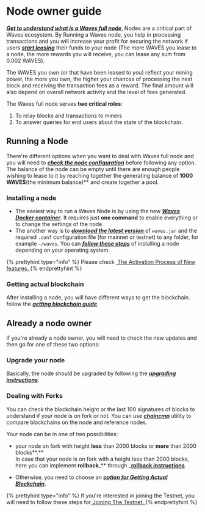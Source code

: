 # Node owner guide

[_**Get to understand what is a Waves full node**_](/waves-node/what-is-a-full-node.md), Nodes are a critical part of Waves ecosystem. By Running a Waves node, you help in processing transactions and you will increase your profit for securing the network if users [_**start leasing**_](/waves-client/account-management/waves-leasing.md) their funds to your node \(The more WAVES you lease to a node, the more rewards you will receive, you can lease any sum from 0.002 WAVES\).

The WAVES you own \(or that have been leased to you\) reflect your mining power, the more you own, the higher your chances of processing the next block and receiving the transaction fees as a reward. The final amount will also depend on overall network activity and the level of fees generated.

The Waves full node serves **two critical roles**:

1. To relay blocks and transactions to miners
2. To answer queries for end users about the state of the blockchain.

## Running a Node

There're different options when you want to deal with Waves full node and you will need to [_**check the node configuration**_](/waves-node/configuration-parameters.md) before following any option. The balance of the node can be empty until there are enough people wishing to lease to it by reaching together the generating balance of **1000 WAVES**\(the minimum balance\)** and create together a pool.

### Installing a node

* The easiest way to run a Waves Node is by using the new [_**Waves Docker container**_](/waves-node/waves-node-in-docker.md). It requires just **one command** to enable everything or to change the settings of the node.
* The another way is to [_**download the latest version**_ ](https://github.com/wavesplatform/Waves/releases)of `waves.jar` and the required `.conf` configuration file \(for mainnet or testnet\) to any folder, for example `~/waves`. You can [_**follow these steps**_](/waves-node/how-to-install-a-node/how-to-install-a-node.md) of installing a node depending on your operating system.

{% prettyhint type="info" %} Please check <a href="/waves-node/how-to-install-a-node/how-to-install-a-node.md"> &nbsp;The Activation Process of New features. </a> {% endprettyhint %}


### **Getting actual blockchain**

After installing a node, you will have different ways to get the blockchain. follow the [_**getting blockchain guide**_](/waves-node/options-for-getting-actual-blockchain.md).

## Already a node owner

If you're already a node owner, you will need to check the new updates and then go for one of these two options:

### Upgrade your node

Basically, the node should be upgraded by following the [_**upgrading instructions**_](/waves-node/upgrading.md).

### Dealing with Forks

You can check the blockchain height or the last 100 signatures of blocks to understand if your node is on fork or not. You can use [**_chaincmp_**](https://github.com/wavesplatform/gowaves/releases/tag/v0.1.2) utility to compare blockchains on the node and reference nodes.


Your node can be in one of two possibilities:
* your node on fork with height **less** than 2000 blocks or **more** than 2000 blocks**.**  
In case that your node is on fork with a height less than 2000 blocks, here you can implement **rollback**_** through _[**rollback instructions**](/waves-node/how-to-rollback-a-node.md). 

* Otherwise, you need to choose an [_**option for Getting Actual Blockchain**_](/waves-node/options-for-getting-actual-blockchain.md).

{% prettyhint type="info" %} If you're interested in joining the Testnet, you will need to follow these steps for<a href="/waves-node/joining-testnet.md">&nbsp;Joining The Testnet. </a> {% endprettyhint %}
